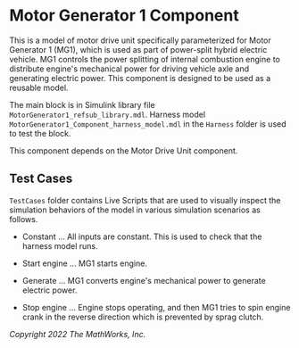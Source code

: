 # Motor Generator 1 Component

This is a model of motor drive unit
specifically parameterized for Motor Generator 1 (MG1),
which is used as part of power-split hybrid electric vehicle.
MG1 controls the power splitting of internal combustion engine
to distribute engine's mechanical power for
driving vehicle axle and generating electric power.
This component is designed to be used
as a reusable model.

The main block is in Simulink library file
`MotorGenerator1_refsub_library.mdl`.
Harness model `MotorGenerator1_Component_harness_model.mdl`
in the `Harness` folder is used to test the block.

This component depends on the Motor Drive Unit component.

## Test Cases

`TestCases` folder contains Live Scripts
that are used to visually inspect the simulation behaviors
of the model in various simulation scenarios as follows.

- Constant ...
  All inputs are constant.
  This is used to check that the harness model runs.

- Start engine ...
  MG1 starts engine.

- Generate ...
  MG1 converts engine's mechanical power
  to generate electric power.

- Stop engine ...
  Engine stops operating, and then
  MG1 tries to spin engine crank in the reverse direction
  which is prevented by sprag clutch.

_Copyright 2022 The MathWorks, Inc._
